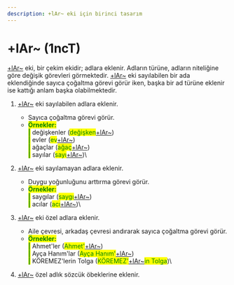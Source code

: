 ```yaml
---
description: +lAr~ eki için birinci tasarım
---
```


# +lAr\~ (1ncT)

[+lAr\~](../ekler/lar.md) eki, bir çekim ekidir; adlara eklenir. Adların türüne, adların niteliğine göre değişik görevleri görmektedir. [+lAr\~](../ekler/lar.md) eki sayılabilen bir ada eklendiğinde sayıca çoğaltma görevi görür iken, başka bir ad türüne eklenir ise kattığı anlam başka olabilmektedir.

1. <mark style="color:green;"></mark>[+lAr\~](../ekler/lar.md) eki sayılabilen adlara eklenir.
   * Sayıca çoğaltma görevi görür.
   * <mark style="color:green;">**Örnekler:**</mark>\
     &#x20;<mark style="color:green;">**|**</mark> değişkenler (<mark style="color:green;">değişken</mark>[+lAr\~](../ekler/lar.md))\
     &#x20;<mark style="color:green;">**|**</mark> evler (<mark style="color:green;">ev</mark>[+lAr\~](../ekler/lar.md))\
     &#x20;<mark style="color:green;">**|**</mark> ağaçlar (<mark style="color:green;">ağaç</mark>[+lAr\~](../ekler/lar.md))\
     &#x20;<mark style="color:green;">**|**</mark> sayılar (<mark style="color:green;">sayı</mark>[+lAr\~](../ekler/lar.md))\

2. <mark style="color:green;"></mark>[+lAr\~](../ekler/lar.md) eki sayılamayan adlara eklenir.
   * Duygu yoğunluğunu arttırma görevi görür.
   * <mark style="color:green;">**Örnekler:**</mark>\
     &#x20;<mark style="color:green;">**|**</mark> saygılar (<mark style="color:green;">saygı</mark>[+lAr\~](../ekler/lar.md))\
     &#x20;<mark style="color:green;">**|**</mark> acılar (<mark style="color:green;">acı</mark>[+lAr\~](../ekler/lar.md))\

3. <mark style="color:green;"></mark>[+lAr\~](../ekler/lar.md) eki özel adlara eklenir.
   * Aile çevresi, arkadaş çevresi andırarak sayıca çoğaltma görevi görür.
   * <mark style="color:green;">**Örnekler:**</mark>\
     &#x20;<mark style="color:green;">**|**</mark> Ahmet'ler (<mark style="color:green;">Ahmet'</mark>[+lAr\~](../ekler/lar.md))\
     &#x20;<mark style="color:green;">**|**</mark> Ayça Hanım'lar (<mark style="color:green;">Ayça Hanım'</mark>[+lAr\~](../ekler/lar.md))\
     &#x20;<mark style="color:green;">**|**</mark> KÖREMEZ'lerin Tolga (<mark style="color:green;">KÖREMEZ'</mark>[+lAr\~](../ekler/lar.md)<mark style="color:green;">in Tolga</mark>)\

4. <mark style="color:green;"></mark>[+lAr\~](../ekler/lar.md) özel adlık sözcük öbeklerine eklenir.
